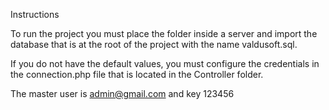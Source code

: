 Instructions

To run the project you must place the folder inside a server and import the database that is at the root of the project with the name
valdusoft.sql.

If you do not have the default values, you must configure the credentials in the connection.php file that is located in the Controller folder.

The master user is admin@gmail.com and key 123456
